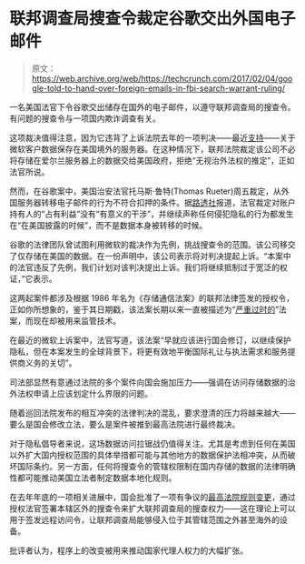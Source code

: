 # 联邦调查局搜查令裁定谷歌交出外国电子邮件 

> 原文：<https://web.archive.org/web/https://techcrunch.com/2017/02/04/google-told-to-hand-over-foreign-emails-in-fbi-search-warrant-ruling/>

一名美国法官下令谷歌交出储存在国外的电子邮件，以遵守联邦调查局的搜查令。有问题的搜查令与一项国内欺诈调查有关。

这项裁决值得注意，因为它违背了上诉法院去年的一项判决——最近[支持](https://web.archive.org/web/20221006141118/https://beta.techcrunch.com/2017/01/24/court-wont-reconsider-doj-argument-in-microsoft-customer-data-case/)——关于微软客户数据保存在美国境外的服务器。在这种情况下，联邦法院裁定该公司不必将存储在爱尔兰服务器上的数据交给美国政府，拒绝“无视治外法权的推定”，正如法官所说。

然而，在谷歌案中，美国治安法官托马斯·鲁特(Thomas Rueter)周五裁定，从外国服务器转移电子邮件的行为不符合扣押的条件。据[路透社](https://web.archive.org/web/20221006141118/http://www.reuters.com/article/us-google-usa-warrant-idUSKBN15J0ON)报道，法官裁定对账户持有人的“占有利益”没有“有意义的干涉”，并继续声称任何侵犯隐私的行为都发生在“在美国披露的时候”，而不是数据本身被转移的时候。

谷歌的法律团队曾试图利用微软的裁决作为先例，挑战搜查令的范围。该公司移交了仅存储在美国的数据。在一份声明中，该公司表示将对判决提起上诉。“本案中的法官违反了先例，我们计划对该判决提出上诉。我们将继续抵制过于宽泛的权证，”它表示。

这两起案件都涉及根据 1986 年名为《存储通信法案》的联邦法律签发的授权令，正如你所想象的，鉴于其日期戳，该法案长期以来一直被描述为“[严重过时的](https://web.archive.org/web/20221006141118/http://www.emdenlaw.com/stored-communications-act-the-good-the-bad-and-the-ugly/)”法案，而现在却被用来监管技术。

在最近的微软上诉案中，法官写道，该法案“早就应该进行国会修订，以继续保护隐私，但在本案发生的全球背景下，将更有效地平衡国际礼让与执法需求和服务提供商义务的关切”。

司法部显然有意通过法院的多个案件向国会施加压力——强调在访问存储数据的治外法权申请上应该划定什么界限的问题。

随着巡回法院发布的相互冲突的法律判决的混乱，要求澄清的压力将越来越大——要么是国会修改立法，要么是案件被推到最高法院进行最终裁决。

对于隐私倡导者来说，这场数据访问拉锯战仍值得关注。尤其是考虑到任何在美国以外扩大国内授权范围的具体举措都可能与其他地方的数据保护法相冲突，从而破坏国际条约。另一方面，任何将搜查令的管辖权限制在国内存储的数据的法律明确性都可能推动美国立法者制定数据本地化规则。

在去年年底的一项相关进展中，国会批准了一项有争议的[最高法院规则变更](https://web.archive.org/web/20221006141118/https://beta.techcrunch.com/2016/04/28/supreme-court-moves-to-expand-fbis-hacking-authority/)，通过授权法官签署本辖区外的搜查令来扩大联邦调查局的搜查权力——这在理论上可以用于签发远程访问令，让联邦调查局能够侵入位于其管辖范围之外甚至海外的设备。

批评者认为，程序上的改变被用来推动国家代理人权力的大幅扩张。